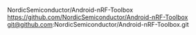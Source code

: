 NordicSemiconductor/Android-nRF-Toolbox
https://github.com/NordicSemiconductor/Android-nRF-Toolbox
git@github.com:NordicSemiconductor/Android-nRF-Toolbox.git

